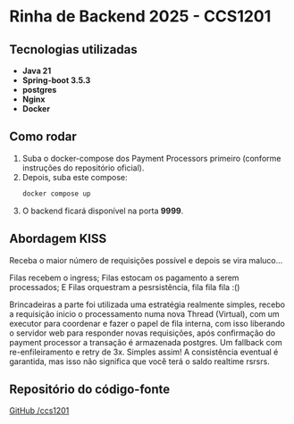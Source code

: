 # Rinha de Backend 2025 - CCS1201

## Tecnologias utilizadas

- **Java 21**
- **Spring-boot 3.5.3**
- **postgres**
- **Nginx**
- **Docker**

## Como rodar

1. Suba o docker-compose dos Payment Processors primeiro (conforme instruções do repositório oficial).
2. Depois, suba este compose:
   ```sh
   docker compose up
   ```
3. O backend ficará disponível na porta **9999**.

## Abordagem KISS

Receba o maior número de requisições possível e depois se vira maluco...

Filas recebem o ingress;
Filas estocam os pagamento a serem processados;
E Filas orquestram a pesrsistência, fila fila fila :()

Brincadeiras a parte foi utilizada uma estratégia realmente simples, recebo a requisição inicio o processamento
numa nova Thread (Virtual), com um executor para coordenar e fazer o papel de fila interna, com isso liberando o servidor web
para responder novas requisições, após confirmação do payment processor a transação é armazenada postgres. Um fallback com 
re-enfileiramento e retry de 3x. Simples assim!
A consistência eventual é garantida, mas isso não significa que você terá o saldo realtime rsrsrs. 

## Repositório do código-fonte

[GitHub /ccs1201](https://github.com/ccs1201/rinha-postgres-native)
